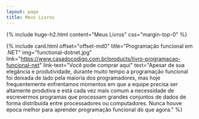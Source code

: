 ```yaml
---
layout: page
title: Meus Livros
---
```


{% include huge-h2.html content="Meus Livros" css="margin-top-0" %} 

{% include card.html offset="offset-md0" title="Programação funcional em .NET" img="functional-dotnet.jpg" link="https://www.casadocodigo.com.br/products/livro-programacao-funcional-net" link-text="Você pode comprar aqui" text="Apesar de sua elegância e produtividade, durante muito tempo a programação funcional foi deixada de lado pela maioria dos programadores, mas hoje frequentemente enfrentamos momentos em que a equipe precisa ser altamente produtiva e está cada vez mais comum a necessidade de escrevermos programas que processam grandes conjuntos de dados de forma distribuída entre processadores ou computadores. Nunca houve época melhor para aprender programação funcional do que agora." %} 
